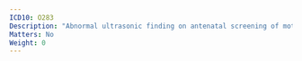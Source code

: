 ```yaml
---
ICD10: O283
Description: "Abnormal ultrasonic finding on antenatal screening of mother"
Matters: No
Weight: 0
---
```

